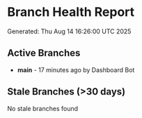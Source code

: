 # Branch Health Report
Generated: Thu Aug 14 16:26:00 UTC 2025

## Active Branches
- **main** - 17 minutes ago by Dashboard Bot

## Stale Branches (>30 days)
No stale branches found
